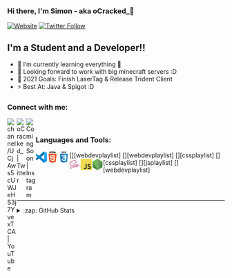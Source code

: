 ### Hi there, I'm Simon - aka oCracked_👋

[![Website](https://img.shields.io/website?label=TridentClient.com&style=for-the-badge&url=https%3A%2F%2Fcodestackr.com)](https://Tridentclient.com)
[![Twitter Follow](https://img.shields.io/twitter/follow/codeSTACKr?color=1DA1F2&logo=twitter&style=for-the-badge)](https://twitter.com/intent/follow?original_referer=https%3A%2F%2Fgithub.com%2FcodeSTACKr&screen_name=oCracked_)

## I'm a Student and a Developer!!

- 🌱 I’m currently learning everything 🤣
- 👯 Looking forward to work with big minecraft servers :D
- 🥅 2021 Goals: Finish LaserTag & Release Trident Client
- ⚡ Best At: Java & Spigot :D

### Connect with me:

[<img align="left" alt="channel/UCjAws5cUWJeHS3j7YvexTCA | YouTube" width="22px" src="https://cdn.jsdelivr.net/npm/simple-icons@v3/icons/youtube.svg" />][youtube]
[<img align="left" alt="oCracked_ | Twitter" width="22px" src="https://cdn.jsdelivr.net/npm/simple-icons@v3/icons/twitter.svg" />][twitter]
[<img align="left" alt="ComingSoon | Instagram" width="22px" src="https://cdn.jsdelivr.net/npm/simple-icons@v3/icons/instagram.svg" />][instagram]

<br />

### Languages and Tools:

[<img align="left" alt="Visual Studio Code" width="26px" src="https://raw.githubusercontent.com/github/explore/80688e429a7d4ef2fca1e82350fe8e3517d3494d/topics/visual-studio-code/visual-studio-code.png" />][webdevplaylist]
[<img align="left" alt="HTML5" width="26px" src="https://raw.githubusercontent.com/github/explore/80688e429a7d4ef2fca1e82350fe8e3517d3494d/topics/html/html.png" />][webdevplaylist]
[<img align="left" alt="CSS3" width="26px" src="https://raw.githubusercontent.com/github/explore/80688e429a7d4ef2fca1e82350fe8e3517d3494d/topics/css/css.png" />][cssplaylist]
[<img align="left" alt="Sass" width="26px" src="https://raw.githubusercontent.com/github/explore/80688e429a7d4ef2fca1e82350fe8e3517d3494d/topics/sass/sass.png" />][cssplaylist]
[<img align="left" alt="JavaScript" width="26px" src="https://raw.githubusercontent.com/github/explore/80688e429a7d4ef2fca1e82350fe8e3517d3494d/topics/javascript/javascript.png" />][jsplaylist]
[<img align="left" alt="Node.js" width="26px" src="https://raw.githubusercontent.com/github/explore/80688e429a7d4ef2fca1e82350fe8e3517d3494d/topics/nodejs/nodejs.png" />][webdevplaylist]

<br />
<br />

---

<details>
  <summary>:zap: GitHub Stats</summary>

  <img align="left" alt="oCracked_ GitHub Stats" src="https://github-readme-stats.simon121k.vercel.app/api?username=Simon121k&show_icons=true&hide_border=true" />

</details>

[twitter]: https://twitter.com/oCracked_
[youtube]: https://www.youtube.com/channel/UCjAws5cUWJeHS3j7YvexTCA
[instagram]: https://ComingSoon
